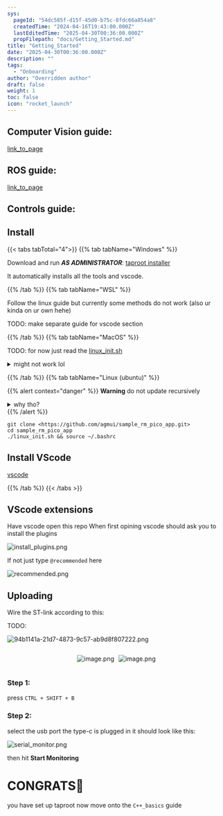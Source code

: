 ```yaml
---
sys:
  pageId: "54dc585f-d15f-45d0-b75c-8fdc66a854a8"
  createdTime: "2024-04-16T19:43:00.000Z"
  lastEditedTime: "2025-04-30T00:36:00.000Z"
  propFilepath: "docs/Getting_Started.md"
title: "Getting_Started"
date: "2025-04-30T00:36:00.000Z"
description: ""
tags:
  - "Onboarding"
author: "Overridden author"
draft: false
weight: 1
toc: false
icon: "rocket_launch"
---
```


## Computer Vision guide:

[link_to_page](86d45bc0-388b-4d26-8848-44f255f73d0e)

## ROS guide:

[link_to_page](3c76c1de-ec8f-46d6-8b0a-294005edc2d5)

## Controls guide:

## Install

{{< tabs tabTotal="4">}}
{{% tab tabName="Windows" %}}

Download and run _**AS ADMINISTRATOR**_: [taproot installer](https://github.com/Thornbots/TeachingFreshies/releases/tag/1.0)

It automatically installs all the tools and vscode.

{{% /tab %}}
{{% tab tabName="WSL" %}}

Follow the linux guide but currently some methods do not work (also ur kinda on ur own hehe)

TODO: make separate guide for vscode section

{{% /tab %}}
{{% tab tabName="MacOS" %}}

TODO: for now just read the [linux_init.sh](https://github.com/agmui/sample_rm_pico_app/blob/main/linux_init.sh)

<details>
<summary>might not work lol</summary>

`brew install libusb pkg-config`

Next install: [vscode](https://code.visualstudio.com/Download)

</details>

{{% /tab %}}
{{% tab tabName="Linux (ubuntu)" %}}

{{% alert context="danger" %}}
**Warning** do not update recursively
<details>
<summary>why tho?</summary>
There are some submodules that may go on for a while (like tinyusb) and I highly
recommend you don't need to get them.
If you want to see what submodules I update just look in `linux_init.sh`
</details>
{{% /alert %}}

```shell
git clone <https://github.com/agmui/sample_rm_pico_app.git>
cd sample_rm_pico_app
./linux_init.sh && source ~/.bashrc
```

## Install VScode

[vscode](https://code.visualstudio.com/Download)

{{% /tab %}}
{{< /tabs >}}

## VScode extensions

Have vscode open this repo
When first opining vscode should ask you to install the plugins

![install_plugins.png](https://prod-files-secure.s3.us-west-2.amazonaws.com/d518164a-d88e-44d1-a4ee-3adb3bd8bce0/89bd30f0-1825-4e77-867b-0a41ce370880/install_plugins.png?X-Amz-Algorithm=AWS4-HMAC-SHA256&X-Amz-Content-Sha256=UNSIGNED-PAYLOAD&X-Amz-Credential=ASIAZI2LB4666C2Q7UYA%2F20250526%2Fus-west-2%2Fs3%2Faws4_request&X-Amz-Date=20250526T093656Z&X-Amz-Expires=3600&X-Amz-Security-Token=IQoJb3JpZ2luX2VjEHkaCXVzLXdlc3QtMiJIMEYCIQDQ%2BI2oCLqiIChlOdZ1PPDyhfwz0QhfAt6GM19ROSoUbgIhAP2hcXfhw2JzTfxYOojeACVGpqHTFs2SQBujuKHq8QbjKv8DCEIQABoMNjM3NDIzMTgzODA1IgwKZNomTyupV44PIXsq3AP6h869ASSpxBgxIFyK9cIYS9Lg2PYU54rsjkBOfYkqvI33LcLMZswaSAtrSjrYQKrbaWpegS4UXkTPME1DL9uWoXW7p2pmvHcDa9MQJf2k70Eeweac1lGCby%2BjxBd5QISovuQS%2BX36ZmQL3wC4j32Hk3orvPUAMNBppPaFy9CiAOYK8RfAsRLilZcYKVJh0wiHtG1y86Db973xYKiPpUjmY56qFu0oIbyJGfHrqFN2WmBEfCzdycfbfWplTjmu9jjRcPC1fmm%2F3Y4ntzupexsMDH7yjfS5SCLu05X9Oh0h4cCt517bXasErHBf7LdzBTQ2A20RbKPmby7BM3yCSP76ugGTaE5wQN7hn6R1Obx26jHOwhgZGL%2Fx5aiz9TSgd3lEHWqY%2F8ggeUj6fLKG1OpTu6AvVVF1uk9Zbg3ejgy3vMa35It02zuXNM1oGbLFv4hnhbVcvmb0LuLh6%2FTE9dGQqoudNOLvceLuZUUX1KbEjFOyW3WP3UDgM7u4LEy1xMh2FV%2FPecMUd02%2F%2BtA0%2FWL6Mp%2B2uIkgfU2YgJ9ETklod6ydcBlds2pBX%2F0IDQdz1Uclwty0mPcSCUfREdR9hbhAtxVjvssdusJMTJGhOHFhA3MMOaz6%2BEzCL%2FCGGjD51dDBBjqkAa5hESxhO0NA4VRsZXegfgous0hSOvGXjcFU3g%2F1cWb7Sb9gdsLUAnYBKYaMZT8g%2FzCSFOJ8CUEgc071vgSeSH5H7ZYAP5AvhAjXodAllD%2BxBPdvtgLGT9jihfUkE0uj6VT1YJ7gh1WqC3kQ%2FRLDUt9vg6rKh9p%2F4%2FqCcKivUtl%2FWOIXsw59QD3BjiHygKhitA5xgGouiz6J2VwjpAH%2BnWTASwnp&X-Amz-Signature=d851688e9c1a1faaab2486e86f42bbabe1ab318c6c560676160ff4cdb1b55b15&X-Amz-SignedHeaders=host&x-id=GetObject)

If not just type `@recommended` here  

![recommended.png](https://prod-files-secure.s3.us-west-2.amazonaws.com/d518164a-d88e-44d1-a4ee-3adb3bd8bce0/61e661e9-5d85-4dfc-be0d-8d2097a5e793/recommended.png?X-Amz-Algorithm=AWS4-HMAC-SHA256&X-Amz-Content-Sha256=UNSIGNED-PAYLOAD&X-Amz-Credential=ASIAZI2LB4666C2Q7UYA%2F20250526%2Fus-west-2%2Fs3%2Faws4_request&X-Amz-Date=20250526T093656Z&X-Amz-Expires=3600&X-Amz-Security-Token=IQoJb3JpZ2luX2VjEHkaCXVzLXdlc3QtMiJIMEYCIQDQ%2BI2oCLqiIChlOdZ1PPDyhfwz0QhfAt6GM19ROSoUbgIhAP2hcXfhw2JzTfxYOojeACVGpqHTFs2SQBujuKHq8QbjKv8DCEIQABoMNjM3NDIzMTgzODA1IgwKZNomTyupV44PIXsq3AP6h869ASSpxBgxIFyK9cIYS9Lg2PYU54rsjkBOfYkqvI33LcLMZswaSAtrSjrYQKrbaWpegS4UXkTPME1DL9uWoXW7p2pmvHcDa9MQJf2k70Eeweac1lGCby%2BjxBd5QISovuQS%2BX36ZmQL3wC4j32Hk3orvPUAMNBppPaFy9CiAOYK8RfAsRLilZcYKVJh0wiHtG1y86Db973xYKiPpUjmY56qFu0oIbyJGfHrqFN2WmBEfCzdycfbfWplTjmu9jjRcPC1fmm%2F3Y4ntzupexsMDH7yjfS5SCLu05X9Oh0h4cCt517bXasErHBf7LdzBTQ2A20RbKPmby7BM3yCSP76ugGTaE5wQN7hn6R1Obx26jHOwhgZGL%2Fx5aiz9TSgd3lEHWqY%2F8ggeUj6fLKG1OpTu6AvVVF1uk9Zbg3ejgy3vMa35It02zuXNM1oGbLFv4hnhbVcvmb0LuLh6%2FTE9dGQqoudNOLvceLuZUUX1KbEjFOyW3WP3UDgM7u4LEy1xMh2FV%2FPecMUd02%2F%2BtA0%2FWL6Mp%2B2uIkgfU2YgJ9ETklod6ydcBlds2pBX%2F0IDQdz1Uclwty0mPcSCUfREdR9hbhAtxVjvssdusJMTJGhOHFhA3MMOaz6%2BEzCL%2FCGGjD51dDBBjqkAa5hESxhO0NA4VRsZXegfgous0hSOvGXjcFU3g%2F1cWb7Sb9gdsLUAnYBKYaMZT8g%2FzCSFOJ8CUEgc071vgSeSH5H7ZYAP5AvhAjXodAllD%2BxBPdvtgLGT9jihfUkE0uj6VT1YJ7gh1WqC3kQ%2FRLDUt9vg6rKh9p%2F4%2FqCcKivUtl%2FWOIXsw59QD3BjiHygKhitA5xgGouiz6J2VwjpAH%2BnWTASwnp&X-Amz-Signature=8ba424802c4e00ebd2e17dc54cd51a1ef14894c1fed866e4ba29c3986a4217ac&X-Amz-SignedHeaders=host&x-id=GetObject)

## Uploading

Wire the ST-link according to this:

TODO:

![94b1141a-21d7-4873-9c57-ab9d8f807222.png](https://prod-files-secure.s3.us-west-2.amazonaws.com/d518164a-d88e-44d1-a4ee-3adb3bd8bce0/e5fad17d-ab82-4300-9f4c-505ab4b1202c/94b1141a-21d7-4873-9c57-ab9d8f807222.png?X-Amz-Algorithm=AWS4-HMAC-SHA256&X-Amz-Content-Sha256=UNSIGNED-PAYLOAD&X-Amz-Credential=ASIAZI2LB4666C2Q7UYA%2F20250526%2Fus-west-2%2Fs3%2Faws4_request&X-Amz-Date=20250526T093656Z&X-Amz-Expires=3600&X-Amz-Security-Token=IQoJb3JpZ2luX2VjEHkaCXVzLXdlc3QtMiJIMEYCIQDQ%2BI2oCLqiIChlOdZ1PPDyhfwz0QhfAt6GM19ROSoUbgIhAP2hcXfhw2JzTfxYOojeACVGpqHTFs2SQBujuKHq8QbjKv8DCEIQABoMNjM3NDIzMTgzODA1IgwKZNomTyupV44PIXsq3AP6h869ASSpxBgxIFyK9cIYS9Lg2PYU54rsjkBOfYkqvI33LcLMZswaSAtrSjrYQKrbaWpegS4UXkTPME1DL9uWoXW7p2pmvHcDa9MQJf2k70Eeweac1lGCby%2BjxBd5QISovuQS%2BX36ZmQL3wC4j32Hk3orvPUAMNBppPaFy9CiAOYK8RfAsRLilZcYKVJh0wiHtG1y86Db973xYKiPpUjmY56qFu0oIbyJGfHrqFN2WmBEfCzdycfbfWplTjmu9jjRcPC1fmm%2F3Y4ntzupexsMDH7yjfS5SCLu05X9Oh0h4cCt517bXasErHBf7LdzBTQ2A20RbKPmby7BM3yCSP76ugGTaE5wQN7hn6R1Obx26jHOwhgZGL%2Fx5aiz9TSgd3lEHWqY%2F8ggeUj6fLKG1OpTu6AvVVF1uk9Zbg3ejgy3vMa35It02zuXNM1oGbLFv4hnhbVcvmb0LuLh6%2FTE9dGQqoudNOLvceLuZUUX1KbEjFOyW3WP3UDgM7u4LEy1xMh2FV%2FPecMUd02%2F%2BtA0%2FWL6Mp%2B2uIkgfU2YgJ9ETklod6ydcBlds2pBX%2F0IDQdz1Uclwty0mPcSCUfREdR9hbhAtxVjvssdusJMTJGhOHFhA3MMOaz6%2BEzCL%2FCGGjD51dDBBjqkAa5hESxhO0NA4VRsZXegfgous0hSOvGXjcFU3g%2F1cWb7Sb9gdsLUAnYBKYaMZT8g%2FzCSFOJ8CUEgc071vgSeSH5H7ZYAP5AvhAjXodAllD%2BxBPdvtgLGT9jihfUkE0uj6VT1YJ7gh1WqC3kQ%2FRLDUt9vg6rKh9p%2F4%2FqCcKivUtl%2FWOIXsw59QD3BjiHygKhitA5xgGouiz6J2VwjpAH%2BnWTASwnp&X-Amz-Signature=3c512d1db6a292ec59c0fc4c3f40a0f78e67d422ffea2c3a79b28c75135c9446&X-Amz-SignedHeaders=host&x-id=GetObject)

<div style="display: flex;flex-direction: row; column-gap:10px; max-width: 630px;justify-content: center;">
<div>

![image.png](https://prod-files-secure.s3.us-west-2.amazonaws.com/d518164a-d88e-44d1-a4ee-3adb3bd8bce0/210ecb78-1116-4d7b-b9b7-2292f66fa2c2/image.png?X-Amz-Algorithm=AWS4-HMAC-SHA256&X-Amz-Content-Sha256=UNSIGNED-PAYLOAD&X-Amz-Credential=ASIAZI2LB4667GOSN32H%2F20250526%2Fus-west-2%2Fs3%2Faws4_request&X-Amz-Date=20250526T093658Z&X-Amz-Expires=3600&X-Amz-Security-Token=IQoJb3JpZ2luX2VjEHkaCXVzLXdlc3QtMiJIMEYCIQDPTH%2Fa15Z2umNL7ZxDyItG7VkeX1kgcGsjif1L5JgXtwIhAMvPnPJdilz4a%2BGS66yWBTQ9eFv2Qun0Fo9gKzrP412HKv8DCEIQABoMNjM3NDIzMTgzODA1Igz7HO0nES6pNh4kBXkq3APmatTGjwg%2B2Yeszzg0kJFOkjOZURjHpaHoB7LmS5h%2FE23TLIVRTcdm0681fCZdnSuQaqARWLnBEngstcA4EnuOWwTebusyRAyHSj4SySgVvhZjQnDmXKHl%2BfwyducSJDO93zy9Vkb%2B67jzSgOHRZjayd5jFjOVfsYHgxotLfKQ%2FUmUFb0NKv49V%2BxyVYWek3gD1DeVRPBg4aXZX3ke8FKPgc2rV8XEzn4PYQMwGDPN59Sni5vCOYpZjrCZsEo%2FHmu3%2BEn6wnINOdGpv5b94JxXhHiZG%2F%2BHxoWP5lsCSoFqU8GC%2BqGueyLq8uLXgFHCRdedyVUfRilF6qp63khq%2FFMn2wbktRdGYFbiastv76iPOrSBu%2F2hxTIt1cjHzO4SizIAzq%2BD0KmOktdnggsTVLh37AgbsgNL%2BOK%2BEDlmtfNWgDXL1hc2zgdM7MB5xHKNDRwBlr18Ub54yphRgbuz0LbTvASppqDxI2Ur4RguXinZ4gJqdDDF29FowSYBtiilJWj37JfuojAOmUntQGETp85%2FudXJhycynS4uCKfK%2Bb9YIVr8wC7K5tsUdsnpmQCwt%2BmA3SR0dAdhjmJ%2F%2F16cvFXEKl%2Fg8arjt8RgeqygImz6XE6PvrPXmXZ5un82PDDZ19DBBjqkARvtrsOzBRfXN1HF8QEre3h7PahxaWmTNjdr7pMMEhkmiT9hn1VSamoW5PzN3mt5DyUutyzAkSsYc1b4JANpIajfWxBTwzlF9N1r67zPqP30YmvoOrBKwfxQ2V9tiblZD4Fjh0UZir9CF0o%2BKaaReJS2h8FpZRVW%2FxoHUXrXkUmhN89NwajwCEiNf138xY9JknRL4uJ8uoSbIKtvfCKKigrFS4Vm&X-Amz-Signature=e0fc43e1dce7ecb7bd99b130e051345f4012c55d43b3fa5b976a889d1d33d2b1&X-Amz-SignedHeaders=host&x-id=GetObject)

</div>
<div>

![image.png](https://prod-files-secure.s3.us-west-2.amazonaws.com/d518164a-d88e-44d1-a4ee-3adb3bd8bce0/33a0fd0f-8ca6-4a86-8e09-26e95ded1fff/image.png?X-Amz-Algorithm=AWS4-HMAC-SHA256&X-Amz-Content-Sha256=UNSIGNED-PAYLOAD&X-Amz-Credential=ASIAZI2LB4665Z6IBDYE%2F20250526%2Fus-west-2%2Fs3%2Faws4_request&X-Amz-Date=20250526T093659Z&X-Amz-Expires=3600&X-Amz-Security-Token=IQoJb3JpZ2luX2VjEHkaCXVzLXdlc3QtMiJIMEYCIQCKvUm0Qbe7P4iSKlhtmKjIjFWmRgww%2FFJcOEOPg4zsuwIhAIIX95xssqKqum5gM1Q1HoEUiTZCXr9rt0clg8tWTAMbKv8DCEIQABoMNjM3NDIzMTgzODA1Igy2SuBOwm3wtyKXTGQq3AMMAQPJkhS6XDGDO%2B%2FkMWRFWCf1JdQzGFxjW%2F%2B2UWXKm0q7ZnDqxrPOUmOhEObw%2FIGloWlTJGcLCF0ms8wGmQuC7eSeV6Z58AxIRlr9qe7X1vGjZOeHJyqbmnk1XzDBOxMPzTEEJcWKtcAX7qO3QSoyECvmCChR8MYdDwAJ1NMzmMGe0pt04XS3nrvzeS4SEVBrjh3y0kDt5SGVdDGFfSO0673K0J8gzvdO9oW7YzSjH4Mf3XfDOtFCsMX0xHl%2FfH2D1MGTstF2J30SS8bt0hcSsrTsNi8cpPKMHwQYSHCYSdggf52cpXImHSsF1Dib8zXEo%2B0%2BMzoOotyAhdWNCoK1YXV5%2FtYAdShgZDlr72F%2Fkh0xMNLebY1rDGoFXEHT4fwOeZZPYHeFmAtGCcChiSFjRtuc1UoC9Y7UkiBLrJyEgRITbWg4RcaZ0A540ebI3BRgMmQC49Zd070GU76iENsv0eJKsR8SEhA%2Fg5B8d6fiCK1%2BHo4KWCtvvacsuYCxhX4nzhuZ4CD11icPMbVKPytq%2FnDJcDj5C32wEonxVL5hQy2QlTibn%2B0OrOD09iYVj8HpvWrc5UQ59XtCs3hMyF3A7%2Fp1x6CoMf7pBbKxWTM7EOvRs1eaabY2R7OPuzCD1tDBBjqkAf9TQA4OzAFz4jx2SA2%2FLkOHgciouLgKoEsUWmbTO6E3Qb0NN3K8RVMYb1WfOYR28KhsgErlMrh%2FG2pdzU%2BEmrb517sMuf9FcCT8bromTdVADpzyb02Rev%2F8WLExaXkosZZsSCmbOe%2BhYrry%2B38jw7qxilX2PnaCnmw7Og%2BIe0MwJe%2B7sLPTuKJvHcadqTSWAR%2F6TfBKz21x5diwkRo4etuHP8Ty&X-Amz-Signature=09a7986e368ec1b3fa5d85db3e1b215438f0dc01d9b6bf1dcd4d036d98b335c0&X-Amz-SignedHeaders=host&x-id=GetObject)

</div>
</div>

### Step 1:

press `CTRL + SHIFT + B`

### Step 2:

select the usb port the type-c is plugged in it should look like this:

![serial_monitor.png](https://prod-files-secure.s3.us-west-2.amazonaws.com/d518164a-d88e-44d1-a4ee-3adb3bd8bce0/f03f4774-05d4-4393-b6a0-d5efb6d315ab/serial_monitor.png?X-Amz-Algorithm=AWS4-HMAC-SHA256&X-Amz-Content-Sha256=UNSIGNED-PAYLOAD&X-Amz-Credential=ASIAZI2LB4666C2Q7UYA%2F20250526%2Fus-west-2%2Fs3%2Faws4_request&X-Amz-Date=20250526T093656Z&X-Amz-Expires=3600&X-Amz-Security-Token=IQoJb3JpZ2luX2VjEHkaCXVzLXdlc3QtMiJIMEYCIQDQ%2BI2oCLqiIChlOdZ1PPDyhfwz0QhfAt6GM19ROSoUbgIhAP2hcXfhw2JzTfxYOojeACVGpqHTFs2SQBujuKHq8QbjKv8DCEIQABoMNjM3NDIzMTgzODA1IgwKZNomTyupV44PIXsq3AP6h869ASSpxBgxIFyK9cIYS9Lg2PYU54rsjkBOfYkqvI33LcLMZswaSAtrSjrYQKrbaWpegS4UXkTPME1DL9uWoXW7p2pmvHcDa9MQJf2k70Eeweac1lGCby%2BjxBd5QISovuQS%2BX36ZmQL3wC4j32Hk3orvPUAMNBppPaFy9CiAOYK8RfAsRLilZcYKVJh0wiHtG1y86Db973xYKiPpUjmY56qFu0oIbyJGfHrqFN2WmBEfCzdycfbfWplTjmu9jjRcPC1fmm%2F3Y4ntzupexsMDH7yjfS5SCLu05X9Oh0h4cCt517bXasErHBf7LdzBTQ2A20RbKPmby7BM3yCSP76ugGTaE5wQN7hn6R1Obx26jHOwhgZGL%2Fx5aiz9TSgd3lEHWqY%2F8ggeUj6fLKG1OpTu6AvVVF1uk9Zbg3ejgy3vMa35It02zuXNM1oGbLFv4hnhbVcvmb0LuLh6%2FTE9dGQqoudNOLvceLuZUUX1KbEjFOyW3WP3UDgM7u4LEy1xMh2FV%2FPecMUd02%2F%2BtA0%2FWL6Mp%2B2uIkgfU2YgJ9ETklod6ydcBlds2pBX%2F0IDQdz1Uclwty0mPcSCUfREdR9hbhAtxVjvssdusJMTJGhOHFhA3MMOaz6%2BEzCL%2FCGGjD51dDBBjqkAa5hESxhO0NA4VRsZXegfgous0hSOvGXjcFU3g%2F1cWb7Sb9gdsLUAnYBKYaMZT8g%2FzCSFOJ8CUEgc071vgSeSH5H7ZYAP5AvhAjXodAllD%2BxBPdvtgLGT9jihfUkE0uj6VT1YJ7gh1WqC3kQ%2FRLDUt9vg6rKh9p%2F4%2FqCcKivUtl%2FWOIXsw59QD3BjiHygKhitA5xgGouiz6J2VwjpAH%2BnWTASwnp&X-Amz-Signature=c62c307b92ed59a54aa5df390beec4788349b2d6085075a475897d1f986655c3&X-Amz-SignedHeaders=host&x-id=GetObject)

then hit **Start Monitoring**

# CONGRATS🎉

you have set up taproot now move onto the `C++_basics` guide
